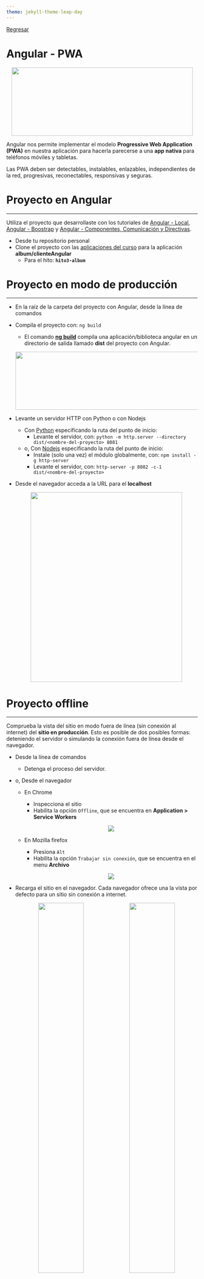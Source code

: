 ```yaml
---
theme: jekyll-theme-leap-day
---
```


[Regresar](/DAWM/)

Angular - PWA
=============

<p align="center">
  <img width="477" height="180" src="https://miro.medium.com/max/1000/0*K6WNmV-4IqxYgVH2.png">
</p>

Angular nos permite implementar el modelo **Progressive Web Application (PWA)** en nuestra aplicación para hacerla parecerse a una **app nativa** para teléfonos móviles y tabletas. 

Las PWA deben ser detectables, instalables, enlazables, independientes de la red, progresivas, reconectables, responsivas y seguras. 

Proyecto en Angular
===================

* * *

Utiliza el proyecto que desarrollaste con los tutoriales de [Angular - Local](https://dawmfiec.github.io/DAWM/tutoriales/angular_local.html), [Angular - Boostrap](https://dawmfiec.github.io/DAWM/tutoriales/angular_bootstrap.html) y [Angular - Componentes, Comunicación y Directivas](https://dawmfiec.github.io/DAWM/tutoriales/angular_bases.html).

* Desde tu repositorio personal
* Clone el proyecto con las [aplicaciones del curso](https://github.com/DAWFIEC/DAWM-apps) para la aplicación **album/clienteAngular**
    - Para el hito: **`hito3-album`**


Proyecto en modo de producción
==============================

* * *

* En la raíz de la carpeta del proyecto con Angular, desde la línea de comandos
* Compila el proyecto con: `ng build`
  + El comando [**ng build**](https://www.tutorialspoint.com/angular_cli/angular_cli_ng_build.htm) compila una aplicación/biblioteca angular en un directorio de salida llamado **dist** del proyecto con Angular. 
  <p align="center">
    <img width="609" height="153" src="imagenes/buildPath.JPG">
  </p>
* Levante un servidor HTTP con Python o con Nodejs
  + Con [Python](https://dawmfiec.github.io/DAWM/tutoriales/python.html) especificando la ruta del punto de inicio: 
    - Levante el servidor, con: `python -m http.server --directory dist/<nombre-del-proyecto> 8081`
  + o, Con [Nodejs](https://dawmfiec.github.io/DAWM/tutoriales/nodejs.html) especificando la ruta del punto de inicio: 
  	- Instale (solo una vez) el módulo globalmente, con: `npm install -g http-server`
  	- Levante el servidor, con: `http-server -p 8082 -c-1 dist/<nombre-del-proyecto>`

* Desde el navegador acceda a la URL para el **localhost**
  <p align="center">
    <img width="399" height="500" src="imagenes/angular_bases.png">
  </p>


Proyecto offline
================

* * *

Comprueba la vista del sitio en modo fuera de línea (sin conexión al internet) del **sitio en producción**. Esto es posible de dos posibles formas: deteniendo el servidor o simulando la conexión fuera de línea desde el navegador.

* Desde la línea de comandos
  + Detenga el proceso del servidor. 

* o, Desde el navegador 
  + En Chrome 
    - Inspecciona el sitio
    - Habilita la opción `Offline`, que se encuentra en **Application > Service Workers**

    <p align="center">
      <img src="imagenes/chrome_offline.JPG">
    </p>
  + En Mozilla firefox 
    - Presiona `Alt`
    - Habilita la opción `Trabajar sin conexión`, que se encuentra en el menu **Archivo**

    <p align="center">
      <img src="imagenes/firefox_offline.png">
    </p>

* Recarga el sitio en el navegador. Cada navegador ofrece una la vista por defecto para un sitio sin conexión a internet.

  <p align="center">
    <img src="imagenes/firefox_offline_output.png" style="float: left; width: 50%">
    <img src="imagenes/chrome_offline_output.png" style="width: 50%">
  </p>

PWA
===

* * *

Desde la línea de comandos, en la carpeta del proyecto sobre Angular.

* Agregue el esquema de PWA, con: `ng add @angular/pwa`
  <p align="center">
      <img src="imagenes/config_pwa.png">
  </p>
* Acepte la configuración por defecto.
* Automáticamente se añadirán una serie de archivos nuevos y otros parámetros de configuración a nuestro proyecto con Angular.
  + En el archivo **angular.json**:
    - En la clave de **assets** se añadió la ruta al manifest: _src/manifest.webmanifest_
    - Se añadió la bandera: _serviceWorker: true_
    - En la clave **ngswConfigPath** se añadió la ruta al archivo de configuración para el service worker: _ngsw-config.json_
  + En el archivo **package.json** se añadió dependencia a _@angular/service-worker_
  + El archivo **ngsw-config.json** contiene la configuración y estrategias de cacheo para el service worker que crea angular.
  + En el archivo **src/index.html:**
    - Se añadió la etiqueta `<link>` al _manifest.webmanifest_
    - Se añadió la etiqueta `<meta>` con el atributo _theme-color_ y un valor hexadecimal en el atributo _content_. Estos valores son leídos cuando se "instale" la aplicación en algún dispositivo.
    - Se añadió la etiqueta `<noscript>` html tag. Esta etiqueta se muestra cuando está deshabilitada la ejecución de javascript en el navegador.
  + Se creó el archivo **src/manifest.webmanifest** con configuración de la aplicación para cuando se "instale" en el dispositivo
  + Se modificó el archivo **src/app/app.module.ts** con el registro del service worker _ngsw-worker.js_ (auto generado por angular basado en _ngsw-config.json_)
  + Se creó la carpeta **src/assets/icons** con los íconos en diferentes tamaños para usarse como ícono de aplicación cuando se instale en algún dispositivo


Comprobar PWA
=============

* * *

Desde la línea de comandos, en la carpeta del proyecto sobre Angular.

* Compila el proyecto, con: `ng build`
* Levanta un servidor HTTP con Python o con Nodejs
* Verifica cómo funciona el sitio en modo offline (simulando desde el navegador o deteniendo el servidor)
  - El sitio debe lucir como si continuara online
  <p align="center">
    <img width="399" height="500" src="imagenes/angular_bases.png">
  </p>


Lighthouse
==========

* Agregue la extensión [Lighthouse](https://chrome.google.com/webstore/detail/lighthouse/blipmdconlkpinefehnmjammfjpmpbjk?hl=es) para Chrome.
* Audite la página para identificar si cumple o no con las validaciones necesarias para ser PWA.

<p align="center">
  <img src="imagenes/angular_lighthouse.png">
</p>

Instalación de la aplicación (solo para Chromium)
================================================

* * *

Con PWA/Angular es más fácil hacer que nuestra aplicación web sea descargable e instalable, al igual que una aplicación móvil nativa.

* En la barra de navegación de **Chrome** encontrarás las opción de instalar la aplicación en tu máquina local.
  <p align="center">
    <img width="396" height="250" src="imagenes/installable.JPG">
  </p>

* En el escritorio encontrarás el ícono de la aplicación con la que podrás acceder en cualquier momento.

  <p align="center">
    <img width="79" height="75" src="imagenes/icon.JPG">
  </p>


Referencias 
===========

* * *

* Aplicaciones Web Progresivas MDN. (2022). Retrieved 17 July 2022, from https://developer.mozilla.org/es/docs/Web/Progressive_web_apps
* PWA: guía del manifest file. (2020). Retrieved 17 July 2022, from https://medium.com/samsung-internet-dev/pwa-gu%C3%ADa-del-manifest-file-92c7cdac25ad
* Create Progressive Web Apps with Angular and other free tools!. (2019). Retrieved 26 November 2022, from https://dev.to/paco_ita/create-progressive-web-apps-with-angular-workbox-pwa-builder-step-4-27d#angular
* Angular CLI - ng build Command. (2022). Retrieved 17 July 2022, from https://www.tutorialspoint.com/angular_cli/angular_cli_ng_build.htm
* Convierte tu aplicación Angular en una PWA. (2022). Retrieved 29 November 2022, from https://pwaexperts.io/tutoriales/convierte-aplicacion-angular-en-pwa